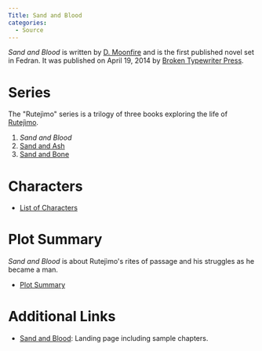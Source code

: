 ```yaml
---
Title: Sand and Blood
categories:
  - Source
---
```


*Sand and Blood* is written by [D. Moonfire](http://d.moonfire.us/) and is the first published novel set in Fedran. It was published on April 19, 2014 by [Broken Typewriter Press](https://brokentypewriterpress.com/).

# Series

The "Rutejìmo" series is a trilogy of three books exploring the life of [Rutejìmo]().

1. *Sand and Blood*
2. [Sand and Ash]()
3. [Sand and Bone]()

# Characters

* [List of Characters](characters/)

# Plot Summary

*Sand and Blood* is about Rutejìmo's rites of passage and his struggles as he became a man.

* [Plot Summary](plot/)

# Additional Links

* [Sand and Blood](https://sand-and-blood.fedran.com/): Landing page including sample chapters.
